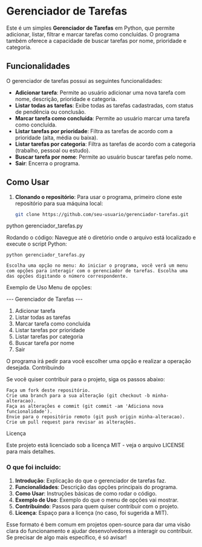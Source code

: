 # Gerenciador de Tarefas

Este é um simples **Gerenciador de Tarefas** em Python, que permite adicionar, listar, filtrar e marcar tarefas como concluídas. O programa também oferece a capacidade de buscar tarefas por nome, prioridade e categoria.

## Funcionalidades

O gerenciador de tarefas possui as seguintes funcionalidades:

- **Adicionar tarefa**: Permite ao usuário adicionar uma nova tarefa com nome, descrição, prioridade e categoria.
- **Listar todas as tarefas**: Exibe todas as tarefas cadastradas, com status de pendência ou conclusão.
- **Marcar tarefa como concluída**: Permite ao usuário marcar uma tarefa como concluída.
- **Listar tarefas por prioridade**: Filtra as tarefas de acordo com a prioridade (alta, média ou baixa).
- **Listar tarefas por categoria**: Filtra as tarefas de acordo com a categoria (trabalho, pessoal ou estudo).
- **Buscar tarefa por nome**: Permite ao usuário buscar tarefas pelo nome.
- **Sair**: Encerra o programa.

## Como Usar

1. **Clonando o repositório**:
   Para usar o programa, primeiro clone este repositório para sua máquina local:
   ```bash
   git clone https://github.com/seu-usuario/gerenciador-tarefas.git
python gerenciador_tarefas.py


Rodando o código: Navegue até o diretório onde o arquivo está localizado e execute o script Python:

    python gerenciador_tarefas.py

    Escolha uma opção no menu: Ao iniciar o programa, você verá um menu com opções para interagir com o gerenciador de tarefas. Escolha uma das opções digitando o número correspondente.

Exemplo de Uso
Menu de opções:

--- Gerenciador de Tarefas ---
1. Adicionar tarefa
2. Listar todas as tarefas
3. Marcar tarefa como concluída
4. Listar tarefas por prioridade
5. Listar tarefas por categoria
6. Buscar tarefa por nome
7. Sair

O programa irá pedir para você escolher uma opção e realizar a operação desejada.
Contribuindo

Se você quiser contribuir para o projeto, siga os passos abaixo:

    Faça um fork deste repositório.
    Crie uma branch para a sua alteração (git checkout -b minha-alteracao).
    Faça as alterações e commit (git commit -am 'Adiciona nova funcionalidade').
    Envie para o repositório remoto (git push origin minha-alteracao).
    Crie um pull request para revisar as alterações.

Licença

Este projeto está licenciado sob a licença MIT - veja o arquivo LICENSE para mais detalhes.


### O que foi incluído:

1. **Introdução**: Explicação do que o gerenciador de tarefas faz.
2. **Funcionalidades**: Descrição das opções principais do programa.
3. **Como Usar**: Instruções básicas de como rodar o código.
4. **Exemplo de Uso**: Exemplo do que o menu de opções vai mostrar.
5. **Contribuindo**: Passos para quem quiser contribuir com o projeto.
6. **Licença**: Espaço para a licença (no caso, foi sugerida a MIT).

Esse formato é bem comum em projetos open-source para dar uma visão clara do funcionamento e ajudar desenvolvedores a interagir ou contribuir. Se precisar de algo mais específico, é só avisar!





